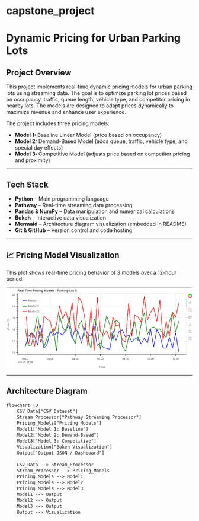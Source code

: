 # capstone_project

# Dynamic Pricing for Urban Parking Lots

## Project Overview

This project implements real-time dynamic pricing models for urban parking lots using streaming data. The goal is to optimize parking lot prices based on occupancy, traffic, queue length, vehicle type, and competitor pricing in nearby lots. The models are designed to adapt prices dynamically to maximize revenue and enhance user experience.

The project includes three pricing models:
- **Model 1:** Baseline Linear Model (price based on occupancy)
- **Model 2:** Demand-Based Model (adds queue, traffic, vehicle type, and special day effects)
- **Model 3:** Competitive Model (adjusts price based on competitor pricing and proximity)

--------------------------------------------------------------------------------------------------------------------------------------------------------------------

## Tech Stack

- **Python** – Main programming language
- **Pathway** – Real-time streaming data processing
- **Pandas & NumPy** – Data manipulation and numerical calculations
- **Bokeh** – Interactive data visualization
- **Mermaid** – Architecture diagram visualization (embedded in README)
- **Git & GitHub** – Version control and code hosting

--------------------------------------------------------------------------------------------------------------------------------------------------------------------
## 📈 Pricing Model Visualization

This plot shows real-time pricing behavior of 3 models over a 12-hour period.

![Pricing Models Visualization](pricing_plot.png)

--------------------------------------------------------------------------------------------------------------------------------------------------------------------

## Architecture Diagram

```mermaid
flowchart TD
    CSV_Data["CSV Dataset"]
    Stream_Processor["Pathway Streaming Processor"]
    Pricing_Models["Pricing Models"]
    Model1["Model 1: Baseline"]
    Model2["Model 2: Demand-Based"]
    Model3["Model 3: Competitive"]
    Visualization["Bokeh Visualization"]
    Output["Output JSON / Dashboard"]

    CSV_Data --> Stream_Processor
    Stream_Processor --> Pricing_Models
    Pricing_Models --> Model1
    Pricing_Models --> Model2
    Pricing_Models --> Model3
    Model1 --> Output
    Model2 --> Output
    Model3 --> Output
    Output --> Visualization
